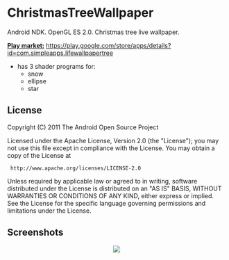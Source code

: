 # ChristmasTreeWallpaper
Android NDK. OpenGL ES 2.0.  Christmas tree live wallpaper.

<u><b>Play market:</u></b> https://play.google.com/store/apps/details?id=com.simpleapps.lifewallpapertree

  - has 3 shader programs for:
    * snow
    * ellipse
    * star
    
## License
  
  Copyright (C) 2011 The Android Open Source Project

  Licensed under the Apache License, Version 2.0 (the "License");
  you may not use this file except in compliance with the License.
  You may obtain a copy of the License at

     http://www.apache.org/licenses/LICENSE-2.0

  Unless required by applicable law or agreed to in writing, software
  distributed under the License is distributed on an "AS IS" BASIS,
  WITHOUT WARRANTIES OR CONDITIONS OF ANY KIND, either express or implied.
  See the License for the specific language governing permissions and
  limitations under the License.


## Screenshots
<p align="center">
<img src="https://user-images.githubusercontent.com/13707343/107118699-7ce81d80-6893-11eb-93fc-ead7dae8b017.gif"/>
</p>
